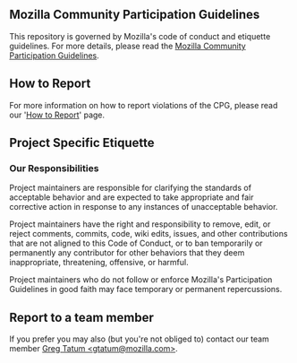 ## Mozilla Community Participation Guidelines

This repository is governed by Mozilla's code of conduct and etiquette guidelines.
For more details, please read the
[Mozilla Community Participation Guidelines](https://www.mozilla.org/about/governance/policies/participation/).

## How to Report

For more information on how to report violations of the CPG, please read our '[How to Report](https://www.mozilla.org/en-US/about/governance/policies/participation/reporting/)' page.

## Project Specific Etiquette

### Our Responsibilities

Project maintainers are responsible for clarifying the standards of acceptable
behavior and are expected to take appropriate and fair corrective action in
response to any instances of unacceptable behavior.

Project maintainers have the right and responsibility to remove, edit, or
reject comments, commits, code, wiki edits, issues, and other contributions
that are not aligned to this Code of Conduct, or to ban temporarily or
permanently any contributor for other behaviors that they deem inappropriate,
threatening, offensive, or harmful.

Project maintainers who do not follow or enforce Mozilla's Participation Guidelines in good
faith may face temporary or permanent repercussions.

## Report to a team member

If you prefer you may also (but you're not obliged to) contact our team member
[Greg Tatum \<gtatum@mozilla.com\>](mailto:gtatum@mozilla.com).
